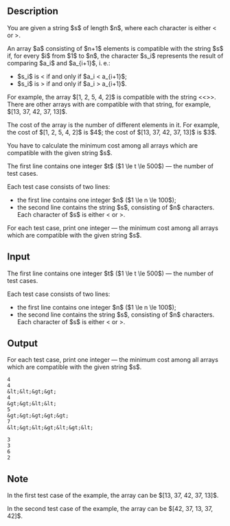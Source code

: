 ## Description

<div><p>You are given a string $s$ of length $n$, where each character is either <span class="tex-font-style-tt">&lt;</span> or <span class="tex-font-style-tt">&gt;</span>.</p><p>An array $a$ consisting of $n+1$ elements is compatible with the string $s$ if, for every $i$ from $1$ to $n$, the character $s_i$ represents the result of comparing $a_i$ and $a_{i+1}$, i. e.:</p><ul> <li> $s_i$ is <span class="tex-font-style-tt">&lt;</span> if and only if $a_i &lt; a_{i+1}$; </li><li> $s_i$ is <span class="tex-font-style-tt">&gt;</span> if and only if $a_i &gt; a_{i+1}$. </li></ul><p>For example, the array $[1, 2, 5, 4, 2]$ is compatible with the string <span class="tex-font-style-tt">&lt;&lt;&gt;&gt;</span>. There are other arrays with are compatible with that string, for example, $[13, 37, 42, 37, 13]$.</p><p>The <span class="tex-font-style-bf">cost</span> of the array is the number of different elements in it. For example, the cost of $[1, 2, 5, 4, 2]$ is $4$; the cost of $[13, 37, 42, 37, 13]$ is $3$.</p><p>You have to calculate the minimum cost among all arrays which are compatible with the given string $s$.</p></div><div class="input-specification"><p>The first line contains one integer $t$ ($1 \le t \le 500$) — the number of test cases.</p><p>Each test case consists of two lines: </p><ul> <li> the first line contains one integer $n$ ($1 \le n \le 100$); </li><li> the second line contains the string $s$, consisting of $n$ characters. Each character of $s$ is either <span class="tex-font-style-tt">&lt;</span> or <span class="tex-font-style-tt">&gt;</span>. </li></ul></div><div class="output-specification"><p>For each test case, print one integer — the minimum cost among all arrays which are compatible with the given string $s$.</p></div>

## Input

<p>The first line contains one integer $t$ ($1 \le t \le 500$) — the number of test cases.</p><p>Each test case consists of two lines: </p><ul> <li> the first line contains one integer $n$ ($1 \le n \le 100$); </li><li> the second line contains the string $s$, consisting of $n$ characters. Each character of $s$ is either <span class="tex-font-style-tt">&lt;</span> or <span class="tex-font-style-tt">&gt;</span>. </li></ul>

## Output

<p>For each test case, print one integer — the minimum cost among all arrays which are compatible with the given string $s$.</p>





```input1|2,3,6,7
4
4
&lt;&lt;&gt;&gt;
4
&gt;&gt;&lt;&lt;
5
&gt;&gt;&gt;&gt;&gt;
7
&lt;&gt;&lt;&gt;&lt;&gt;&lt;
```




```output1
3
3
6
2
```



## Note

<p>In the first test case of the example, the array can be $[13, 37, 42, 37, 13]$.</p><p>In the second test case of the example, the array can be $[42, 37, 13, 37, 42]$.</p>
